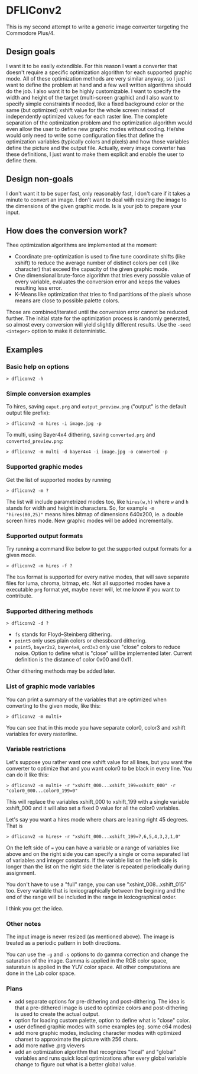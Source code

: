 DFLIConv2
=========
This is my second attempt to write a generic image converter targeting the Commodore Plus/4.

## Design goals
I want it to be easily extendible. For this reason I want a converter that doesn't require a specific optimization algorithm 
for each supported graphic mode. All of these optimization methods are very similar anyway, so I just want to define the problem 
at hand and a few well written algorithms should do the job. I also want it to be highly customizable. I want to specify the 
width and height of the target (multi-screen graphic) and I also want to specify simple constraints if needed, like a fixed 
background color or the same (but optimized) xshift value for the whole screen instead of independently optimized values for
each raster line. The complete separation of the optimization problem and the optimization algorithm would even allow the user
to define new graphic modes without coding. He/she would only need to write some configuration files that define the optimization 
variables (typically colors and pixels) and how those variables define the picture and the output file. Actually, every image 
converter has these definitions, I just want to make them explicit and enable the user to define them.

## Design non-goals

I don't want it to be super fast, only reasonably fast, I don't care if it takes a minute to convert an image.
I don't want to deal with resizing the image to the dimensions of the given graphic mode. Is is your job to prepare your input.

## How does the conversion work?

Thee optimization algorithms are implemented at the moment:

 * Coordinate pre-optimization is used to fine tune coordinate shifts (like xshift) to reduce the average number of distinct colors per cell (like character) that exceed the capacity of the given graphic mode.
 * One dimensional brute-force algorithm that tries every possible value of every variable, evaluates the conversion error and keeps the values resulting less error.
 * K-Means like optimization that tries to find partitions of the pixels whose means are close to possible palette colors.

Those are combined/iterated until the conversion error cannot be reduced further.
The initial state for the optimization process is randomly generated, so almost every conversion will yield slightly different results. Use the `-seed <integer>` option to make it deterministic.

## Examples 

### Basic help on options

`> dfliconv2 -h`

### Simple conversion examples

To hires, saving `ouput.prg` and `output_preview.png` ("output" is the default output file prefix):

`> dfliconv2 -m hires -i image.jpg -p`

To multi, using Bayer4x4 dithering, saving `converted.prg` and `converted_preview.png`:

`> dfliconv2 -m multi -d bayer4x4 -i image.jpg -o converted -p`

### Supported graphic modes

Get the list of supported modes by running

`> dfliconv2 -m ?`

The list will include parametrized modes too, like `hires(w,h)` where `w` and `h` stands for width and height in characters.
So, for example `-m "hires(80,25)"` means hires bitmap of dimensions 640x200, ie. a double screen hires mode.
New graphic modes will be added incrementally.

### Supported output formats

Try running a command like below to get the supported output formats for a given mode.

`> dfliconv2 -m hires -f ?`

The `bin` format is supported for every native modes, that will save separate files for luma, chroma, bitmap, etc.
Not all supported modes have a executable `prg` format yet, maybe never will, let me know if you want to contribute.

### Supported dithering methods

`> dfliconv2 -d ?`

 * `fs` stands for Floyd–Steinberg dithering.
 * `point5` only uses plain colors or chessboard dithering. 
 * `point5`, `bayer2x2`, `bayer4x4`, `ord3x3` only use "close" colors to reduce noise. Option to define what is "close" will be implemented later. Current definition is the distance of color 0x00 and 0x11.

Other dithering methods may be added later.

### List of graphic mode variables

You can print a summary of the variables that are optimized when converting to the given mode, like this:

`> dfliconv2 -m multi+`

You can see that in this mode you have separate color0, color3 and xshift variables for every rasterline.

### Variable restrictions

Let's suppose you rather want one xshift value for all lines, but you want the converter to optimize that
and you want color0 to be black in every line. You can do it like this:

`> dfliconv2 -m multi+ -r "xshift_000...xshift_199=xshift_000" -r "color0_000...color0_199=0"`

This will replace the variables xshift_000 to xshift_199 with a single variable xshift_000 and it will also set 
a fixed 0 value for all the color0 variables.

Let's say you want a hires mode where chars are leaning right 45 degrees. That is

`> dfliconv2 -m hires+ -r "xshift_000...xshift_199=7,6,5,4,3,2,1,0"`

On the left side of `=` you can have a variable or a range of variables like above and on the right side you can specify a 
single or coma separated list of variables and integer constants. If the variable list on the left side is longer than the list 
on the right side the later is repeated periodically during assignment. 

You don't have to use a "full" range, you can use "xshint_008...xshift_015" too. Every variable that is lexicographically between the begining and the end of the range will be included in the range in lexicographical order.

I think you get the idea.

### Other notes

The input image is never resized (as mentioned above). The image is treated as a periodic pattern in both directions.

You can use the `-g` and `-s` options to do gamma correction and change the saturation of the image. Gamma is applied in the RGB color space, saturatuin is applied in the YUV color space. All other computations are done in the Lab color space.

### Plans

 * add separate options for pre-dithering and post-dithering. The idea is that a pre-dithered image is used to optimize colors and post-dithering is used to create the actual output.
 * option for loading custom palette, option to define what is "close" color.
 * user defined graphic modes with some examples (eg. some c64 modes)
 * add more graphic modes, including character modes with optimized charset to approximate the picture with 256 chars.
 * add more native .prg vievers
 * add an optimization algorithm that recognizes "local" and "global" variables and runs quick local optimizations after every global variable change to figure out what is a better global value.
